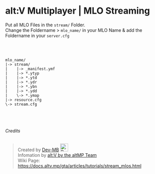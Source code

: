 # alt:V Multiplayer | MLO Streaming

Put all MLO Files in the `stream/` Folder.
<br>
Change the Foldername > `mlo_name/` in your MLO Name & add the Foldername in your `server.cfg`

<br><br>
```
mlo_name/
|-> stream/
|    |-> _manifest.ymf
|    |-> *.ytyp
|    |-> *.ytd
|    |-> *.ydr
|    |-> *.ybn
|    |-> *.ydd
|    \-> *.ymap
|-> resource.cfg
\-> stream.cfg
```

<br><br>

###### Credits

> Created by [Dev-MB](https://dev-mb.dev)
    <a href="https://github.com/dev-mb"><img src="https://cdn.mbdev.cc/cdn/mb/mb.glitch.gif" width="25px;" alt="Dev-MB"/></a> <br>
> Infomation by [alt:V by the altMP Team](https://altv.mp/#/) <br>
> Wiki Page: https://docs.altv.mp/gta/articles/tutorials/stream_mlos.html
